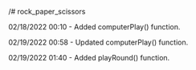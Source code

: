 /# rock_paper_scissors

02/18/2022 00:10 - Added computerPlay() function.

02/19/2022 00:58 - Updated computerPlay() function.

02/19/2022 01:40 - Added playRound() function.
